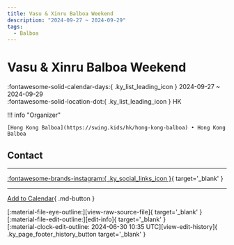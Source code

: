 ```yaml
---
title: Vasu & Xinru Balboa Weekend
description: "2024-09-27 ~ 2024-09-29"
tags:
  - Balboa
---
```


# Vasu & Xinru Balboa Weekend 

:fontawesome-solid-calendar-days:{ .ky_list_leading_icon } 2024-09-27 ~ 2024-09-29  
:fontawesome-solid-location-dot:{ .ky_list_leading_icon } HK  

!!! info "Organizer"

    [Hong Kong Balboa](https://swing.kids/hk/hong-kong-balboa) • Hong Kong Balboa  

## Contact


---

 [:fontawesome-brands-instagram:{ .ky_social_links_icon }](https://instagram.com/hongkongbalboa){ target='_blank' }

---

[Add to Calendar](https://swing.news/ics/en/2024/hk/vasu-n-xinru-balboa-weekend-2024.ics){ .md-button }

<div class="ky_page_footer" markdown>
<div class="ky_page_footer_trailing" markdown="span">
[:material-file-eye-outline:][view-raw-source-file]{ target='_blank' }
[:material-file-edit-outline:][edit-info]{ target='_blank' }
</div>
<div class="ky_page_footer_leading" markdown="span">
[:material-clock-edit-outline: 2024-06-30 10:35 UTC][view-edit-history]{ .ky_page_footer_history_button target='_blank' }
</div>
</div>

[view-raw-source-file]: https://github.com/swingdance/events/blob/main/2024/hk/vasu-n-xinru-balboa-weekend-2024.json "View Raw Source File"
[edit-info]: https://github.com/swingdance/events/issues/new?assignees=&labels=update+event&projects=&template=03-update_entity.yml&title=%5B2024%2Fhk%5D%20Vasu%20%26%20Xinru%20Balboa%20Weekend&region=hk&year=2024&id=vasu-n-xinru-balboa-weekend-2024&name=Vasu%20%26%20Xinru%20Balboa%20Weekend&org_id=hong-kong-balboa "Edit Info"

[view-edit-history]: https://github.com/swingdance/events/commits/main/2024/hk/vasu-n-xinru-balboa-weekend-2024.json "View Edit History"

